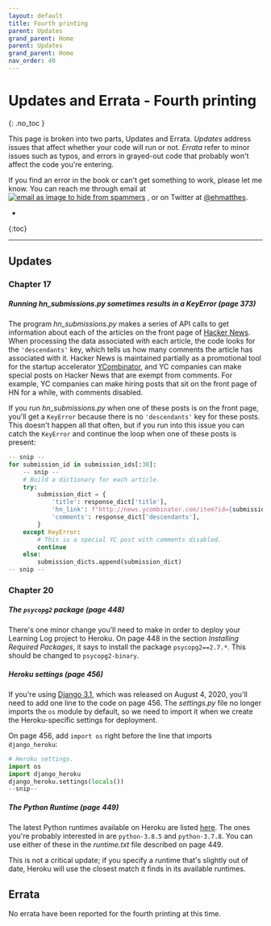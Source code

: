 ```yaml
---
layout: default
title: Fourth printing
parent: Updates
grand_parent: Home
parent: Updates
grand_parent: Home
nav_order: 40
---
```


# Updates and Errata - Fourth printing
{: .no_toc }

This page is broken into two parts, Updates and Errata. *Updates* address issues that affect whether your code will run or not. *Errata* refer to minor issues such as typos, and errors in grayed-out code that probably won't affect the code you're entering.

If you find an error in the book or can't get something to work, please let me know. You can reach me through email at <a href="javascript:location='mailto:\u0065\u0068\u006d\u0061\u0074\u0074\u0068\u0065\u0073\u0040\u0067\u006d\u0061\u0069\u006c\u002e\u0063\u006f\u006d';void 0"><img  class="email" title="the author's email address as an image to prevent spamming" alt="email as image to hide from spammers" src="{{ '/assets/images/ematthes.svg' | relative_url  }}"/></a> , or on Twitter at [@ehmatthes](https://twitter.com/ehmatthes).

* 
{:toc}

---

## Updates

### Chapter 17

##### Running *hn_submissions.py* sometimes results in a KeyError (page 373)

The program *hn_submissions.py* makes a series of API calls to get information about each of the articles on the front page of [Hacker News](https://news.ycombinator.com). When processing the data associated with each article, the code looks for the `'descendants'` key, which tells us how many comments the article has associated with it. Hacker News is maintained partially as a promotional tool for the startup accelerator [YCombinator](https://www.ycombinator.com), and YC companies can make special posts on Hacker News that are exempt from comments. For example, YC companies can make hiring posts that sit on the front page of HN for a while, with comments disabled.

If you run *hn_submissions.py* when one of these posts is on the front page, you'll get a `KeyError` because there is no `'descendants'` key for these posts. This doesn't happen all that often, but if you run into this issue you can catch the `KeyError` and continue the loop when one of these posts is present:

```python
-- snip --
for submission_id in submission_ids[:30]:
    -- snip --
    # Build a dictionary for each article.
    try:
        submission_dict = {
            'title': response_dict['title'],
            'hn_link': f"http://news.ycombinator.com/item?id={submission_id}",
            'comments': response_dict['descendants'],
        }
    except KeyError:
        # This is a special YC post with comments disabled.
        continue
    else:
        submission_dicts.append(submission_dict)
-- snip --
```

### Chapter 20

##### The `psycopg2` package (page 448)

There's one minor change you'll need to make in order to deploy your Learning Log project to Heroku. On page 448 in the section *Installing Required Packages*, it says to install the package `psycopg2==2.7.*`. This should be changed to `psycopg2-binary`.

##### Heroku settings (page 456)

If you're using [Django 3.1](../django3_1), which was released on August 4, 2020, you'll need to add one line to the code on page 456. The *settings.py* file no longer imports the `os` module by default, so we need to import it when we create the Heroku-specific settings for deployment.

On page 456, add `import os` right before the line that imports `django_heroku`:

```python
# Heroku settings.
import os
import django_heroku
django_heroku.settings(locals())
--snip--
```

##### The Python Runtime (page 449)

The latest Python runtimes available on Heroku are listed [here](https://devcenter.heroku.com/articles/python-support). The ones you're probably interested in are `python-3.8.5` and `python-3.7.8`. You can use either of these in the *runtime.txt* file described on page 449.

This is not a critical update; if you specify a runtime that's slightly out of date, Heroku will use the closest match it finds in its available runtimes.

## Errata

No errata have been reported for the fourth printing at this time.